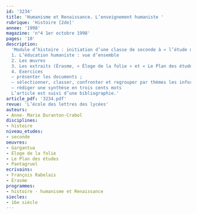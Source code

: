 ```yaml
---
id: '3234'
title: 'Humanisme et Renaissance. L’enseignement humaniste '
rubrique: 'Histoire [2de]'
annee: '1998'
magazine: 'n°4 1er octobre 1998'
pages: '10'
description: 
  'Module d’histoire : initiation d’une classe de seconde à « l’étude de documents » sur un thème commun aux programmes d’histoire et de lettres : l’enseignement humaniste…
  1. L’éducation humaniste : vue d’ensemble
  2. Les œuvres
  3. Les extraits (Érasme, « Éloge de la folie » et « Le Plan des études » ; Rabelais, « Gargantua », « Pantagruel ») situés dans leur contexte
  4. Exercices
  – présenter les documents ;
  – sélectionner, classer, confronter et regrouper par thèmes les informations utiles au traitement du sujet : premier thème : critique des méthodes de l’enseignement scolastique ; deuxième thème : le projet éducatif des humanistes ;
  – rédiger une synthèse en trois cents mots
  L’article est suivi d’une bibliographie.'
article_pdf: '3234.pdf'
revue: 'L’école des lettres des lycées'
auteurs:
- Anne- Marie Duranton-Crabol
disciplines:
- histoire
niveau_etudes:
- seconde
oeuvres:
- Gargantua
- Éloge de la folie
- Le Plan des études
- Pantagruel
ecrivains:
- François Rabelais
- Érasme
programmes:
- histoire - humanisme et Renaissance
siecles:
- 16e siècle
---
```

